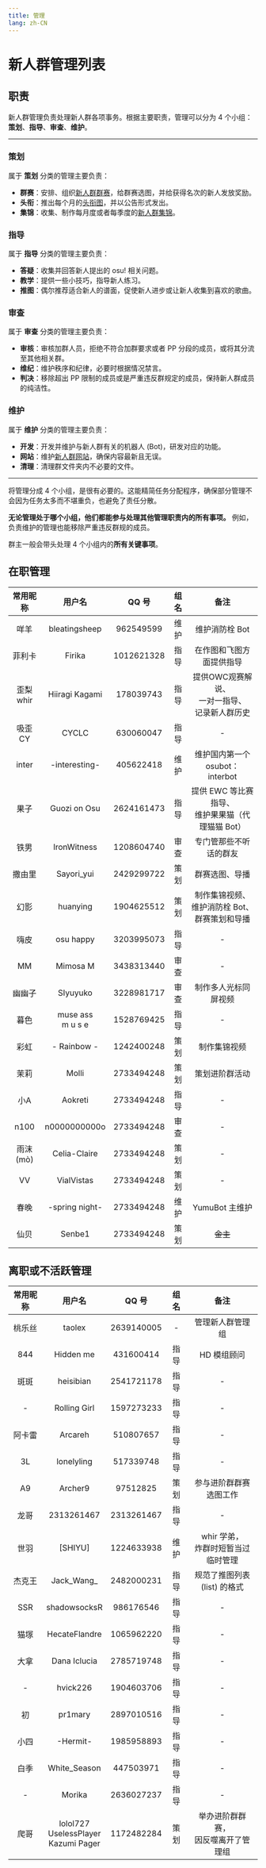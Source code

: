 ```yaml
---
title: 管理
lang: zh-CN
---
```


# 新人群管理列表

## 职责

新人群管理负责处理新人群各项事务。根据主要职责，管理可以分为 4 个小组：**策划**、**指导**、**审查**、**维护**。

---

### 策划

属于 **策划** 分类的管理主要负责：

- **群赛**：安排、组织[新人群群赛](https://osuxrq.top/events/matches/README.md)，给群赛选图，并给获得名次的新人发放奖励。
- **头衔**：推出每个月的[头衔图](https://osuxrq.top/events/charts/README.md)，并以公告形式发出。
- **集锦**：收集、制作每月度或者每季度的[新人群集锦](https://osuxrq.top/events/collections/README.md)。

### 指导

属于 **指导** 分类的管理主要负责：

- **答疑**：收集并回答新人提出的 osu! 相关问题。
- **教学**：提供一些小技巧，指导新人练习。
- **推图**：偶尔推荐适合新人的谱面，促使新人进步或让新人收集到喜欢的歌曲。

### 审查

属于 **审查** 分类的管理主要负责：

- **审核**：审核加群人员，拒绝不符合加群要求或者 PP 分段的成员，或将其分流至其他相关群。
- **维纪**：维护秩序和纪律，必要时根据情况禁言。
- **判决**：移除超出 PP 限制的成员或是严重违反群规定的成员，保持新人群成员的纯洁性。

### 维护

属于 **维护** 分类的管理主要负责：

- **开发**：开发并维护与新人群有关的机器人 (Bot)，研发对应的功能。
- **网站**：维护[新人群网站](https://osuxrq.top)，确保内容最新且无误。
- **清理**：清理群文件夹内不必要的文件。

---

将管理分成 4 个小组，是很有必要的。这能精简任务分配程序，确保部分管理不会因为任务太多而不堪重负，也避免了责任分散。

**无论管理处于哪个小组，他们都能参与处理其他管理职责内的所有事项。** 例如，负责维护的管理也能移除严重违反群规的成员。

群主一般会带头处理 4 个小组内的**所有关键事项**。

## 在职管理

| 常用昵称 | 用户名 | QQ 号 | 组名 | 备注 |
| :--: | :--: | :--: | :--: | :--: |
| 咩羊 | bleatingsheep | 962549599 | 维护 | 维护消防栓 Bot |
| 菲利卡 | Firika | 1012621328 | 指导 | 在作图和飞图方面提供指导 |
| 歪梨<br />whir | Hiiragi Kagami | 178039743 | 指导 | 提供OWC观赛解说、<br />一对一指导、<br />记录新人群历史 |
| 吸歪<br />CY | CYCLC | 630060047 | 指导 | - |
| inter | -interesting- | 405622418 | 维护 | 维护国内第一个 osubot：interbot |
| 果子 | Guozi on Osu | 2624161473 | 指导 | 提供 EWC 等比赛指导、<br />维护果果猫（代理猫猫 Bot） |
| 铁男 | IronWitness | 1208604740 | 审查 | 专门管那些不听话的群友 |
| 撒由里 | Sayori_yui | 2429299722 | 策划 | 群赛选图、导播 |
| 幻影 | huanying | 1904625512 | 策划 | 制作集锦视频、<br />维护消防栓 Bot、<br />群赛策划和导播 |
| 嗨皮 | osu happy | 3203995073 | 指导 | - |
| MM | Mimosa M | 3438313440 | 审查 | - |
| 幽幽子 | SIyuyuko | 3228981717 | 审查 | 制作多人光标同屏视频 |
| 暮色 | muse ass<br />m u s e | 1528769425 | 指导 | - |
| 彩虹 | - Rainbow - | 1242400248 | 策划 | 制作集锦视频 |
| 茉莉 | Molli | 2733494248 | 策划 | 策划进阶群活动 |
| 小A | Aokreti | 2733494248 | 指导 | - |
| n100 | n0000000000o | 2733494248 | 审查 | - |
| 雨沫(mò) | Celia-Claire | 2733494248 | 策划 | - |
| VV | VialVistas | 2733494248 | 策划 | - |
| 春晚 | -spring night- | 2733494248 | 维护 | YumuBot 主维护 |
| 仙贝 | Senbe1 | 2733494248 | 策划 | ~~金主~~ |

## 离职或不活跃管理

| 常用昵称 | 用户名 | QQ 号 | 组名 | 备注 |
| :--: | :--: | :--: | :--: | :--: |
| 桃乐丝 | taolex | 2639140005 | - | 管理新人群管理组 |
| 844 | Hidden me | 431600414 | 指导 | HD 模组顾问 |
| 斑斑 | heisibian | 2541721178 | 指导 | - |
| - | Rolling Girl | 1597273233 | 指导 | - |
| 阿卡雷 | Arcareh | 510807657 | 指导 | - |
| 3L | lonelyling | 517339748 | 指导 | - |
| A9 | Archer9 | 97512825 | 策划 | 参与进阶群群赛选图工作 |
| 龙哥 | 2313261467 | 2313261467 | 指导 | - |
| 世羽 | [SHIYU] | 1224633938 | 维护 | whir 学弟，<br />炸群时短暂当过临时管理 |
| 杰克王 | Jack\_Wang\_ | 2482000231 | 指导 | 规范了推图列表<br /> (list) 的格式 |
| SSR | shadowsocksR | 986176546 | 指导 | - |
| 猫塚 | HecateFlandre | 1065962220 | 指导 | - |
| 大拿 | Dana Iclucia | 2785719748 |  指导 | - |
| - | hvick226 | 1904603706 | 指导 | - |
| 初 | pr1mary | 2897010516 | 指导 | - |
| 小四 | -Hermit- | 1985958893 | 指导 | - |
| 白季 | White_Season | 447503971 | 指导 | - |
| - | Morika | 2636027237 | 指导 | - |
| 爬哥 | lolol727<br />UselessPlayer<br />Kazumi Pager | 1172482284 | 策划 | 举办进阶群群赛，<br />因反噬离开了管理组 |


